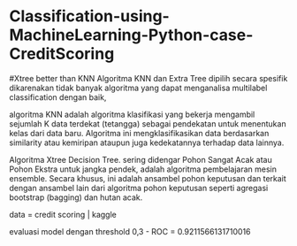 # Classification-using-MachineLearning-Python-case-CreditScoring

#Xtree better than KNN
Algoritma  KNN  dan Extra  Tree  dipilih  secara  spesifik  dikarenakan  tidak  banyak  algoritma  yang  dapat  menganalisa  multilabel classification dengan baik,

algoritma KNN adalah algoritma klasifikasi yang bekerja mengambil sejumlah K data terdekat (tetangga) sebagai pendekatan untuk menentukan kelas dari data baru. Algoritma ini mengklasifikasikan data berdasarkan similarity atau kemiripan ataupun juga kedekatannya terhadap data lainnya.

Algoritma Xtree Decision Tree. sering didengar Pohon Sangat Acak atau Pohon Ekstra untuk jangka pendek, adalah algoritma pembelajaran mesin ensemble. Secara khusus, ini adalah ansambel pohon keputusan dan terkait dengan ansambel lain dari algoritma pohon keputusan seperti agregasi bootstrap (bagging) dan hutan acak.

data = credit scoring | kaggle

evaluasi model dengan threshold 0,3 - ROC = 0.9211566131710016
